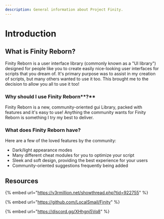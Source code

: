 ```yaml
---
description: General information about Project Finity.
---
```


# Introduction

## **What is** Finity Reborn?

Finity Reborn is a user interface library (commonly known as a "UI library") designed for people like you to create easily nice-looking user interfaces for scripts that you dream of. It's primary purpose was to assist in my creation of scripts, but many others wanted to use it too. This brought me to the decision to allow you all to use it too!

### **Why should I use** Finity Reborn**?**

Finity Reborn is a new, community-oriented gui Library, packed with features and it's easy to use! Anything the community wants for Finity Reborn is something I try my best to deliver.&#x20;

### What does Finity Reborn have?



Here are a few of the loved features by the community:

* Dark/light appearance modes
* Many different cheat modules for you to optimize your script
* Sleek and soft design, providing the best experience for your users
* Community-oriented suggestions frequently being added

## Resources

{% embed url="https://v3rmillion.net/showthread.php?tid=922755" %}

{% embed url="https://github.com/LocalSmail/Finity" %}

{% embed url="https://discord.gg/XHhgnj5Vq8" %}

